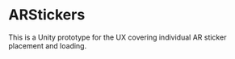 # ARStickers
This is a Unity prototype for the UX covering individual AR sticker placement and loading.
